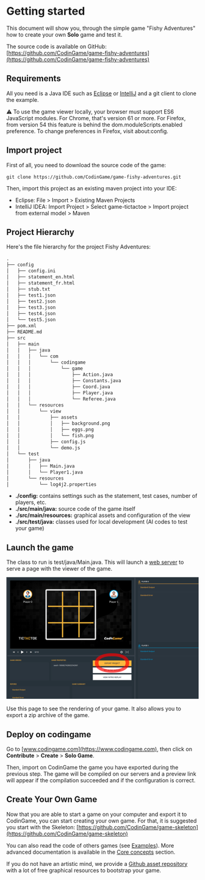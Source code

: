 # Getting started

This document will show you, through the simple game "Fishy Adventures" how to create your own **Solo** game and test it.

The source code is available on GitHub: [https://github.com/CodinGame/game-fishy-adventures](https://github.com/CodinGame/game-fishy-adventures)

## Requirements

All you need is a Java IDE such as [Eclipse](https://www.eclipse.org/) or [IntelliJ](https://www.jetbrains.com/idea/) and a git client to clone the example.

⚠ To use the game viewer locally, your browser must support ES6 JavaScript modules. For Chrome, that's version 61 or more. For Firefox, from version 54 this feature is behind the dom.moduleScripts.enabled preference. To change preferences in Firefox, visit about:config.

## Import project

First of all, you need to download the source code of the game:
```
git clone https://github.com/CodinGame/game-fishy-adventures.git
```

Then, import this project as an existing maven project into your IDE:
- Eclipse: File > Import > Existing Maven Projects
- IntelliJ IDEA: Import Project > Select game-tictactoe > Import project from external model > Maven

## Project Hierarchy

Here's the file hierarchy for the project Fishy Adventures:
```
.
├── config
│   ├── config.ini
│   ├── statement_en.html
│   ├── statement_fr.html
│   ├── stub.txt
│   ├── test1.json
│   ├── test2.json
│   ├── test3.json
│   ├── test4.json
│   └── test5.json
├── pom.xml
├── README.md
├── src
│   ├── main
│   │   ├── java
│   │   │   └── com
│   │   │       └── codingame
│   │   │           └── game
│   │   │               ├── Action.java
│   │   │               ├── Constants.java
│   │   │               ├── Coord.java
│   │   │               ├── Player.java
│   │   │               └── Referee.java
│   │   └── resources
│   │       └── view
│   │           ├── assets
│   │           │   ├── background.png
│   │           │   ├── eggs.png
│   │           │   └── fish.png
│   │           ├── config.js
│   │           └── demo.js
│   └── test
│       ├── java
│       │   ├── Main.java
│       │   └── Player1.java
│       └── resources
│           └── log4j2.properties
```

- **./config:** contains settings such as the statement, test cases, number of players, etc.
- **./src/main/java:** source code of the game itself
- **./src/main/resources:** graphical assets and configuration of the view
- **./src/test/java:** classes used for local development (AI codes to test your game)

## Launch the game

The class to run is test/java/Main.java. This will launch a [web server](http://localhost:8888/) to serve a page with the viewer of the game.

![Game Preview](resources/testhtml.png)

Use this page to see the rendering of your game. It also allows you to export a zip archive of the game.

## Deploy on codingame

Go to [www.codingame.com](https://www.codingame.com), then click on **Contribute** > **Create** > **Solo Game**.

Then, import on CodinGame the game you have exported during the previous step. The game will be compiled on our servers and a preview link will appear if the compilation succeeded and if the configuration is correct.

## Create Your Own Game

Now that you are able to start a game on your computer and export it to CodinGame, you can start creating your own game. For that, it is suggested you start with the Skeleton: [https://github.com/CodinGame/game-skeleton](https://github.com/CodinGame/game-skeleton)

You can also read the code of others games (see [Examples](playground/misc/misc-2-examples.md)). More advanced documentation is available in the [Core concepts](playground/core-concepts/core-1-introduction.md) section.

If you do not have an artistic mind, we provide a [Github asset repository](https://github.com/CodinGame/codingame-sdk-assets) with a lot of free graphical resources to bootstrap your game.
